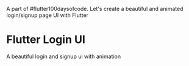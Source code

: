 A part of #flutter100daysofcode. Let's create a beautiful and animated login/signup page UI with Flutter
# Flutter Login UI
A beautiful login and signup ui with animation


